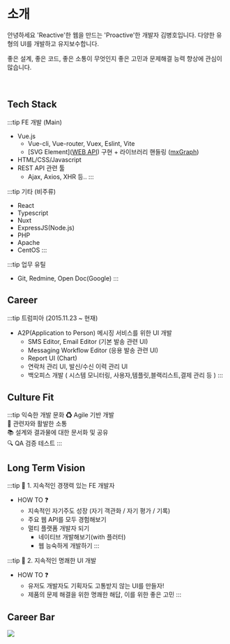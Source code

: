 # 소개

안녕하세요 'Reactive'한 웹을 만드는 'Proactive'한 개발자 김병호입니다.
다양한 유형의 UI를 개발하고 유지보수합니다.

<my-profile/>
좋은 설계, 좋은 코드, 좋은 소통이 무엇인지  
좋은 고민과 문제해결 능력 향상에 관심이 많습니다.
<br> <br> <br>

## Tech Stack
:::tip FE 개발 (Main)
   + Vue.js
     + Vue-cli, Vue-router, Vuex, Eslint, Vite
     + [SVG Element]([WEB API](https://developer.mozilla.org/en-US/docs/Web/API/SVGElement)) 구현 + 라이브러리 핸들링 ([mxGraph](https://www.npmjs.com/package/mxgraph))
   + HTML/CSS/Javascript
   + REST API 관련 툴
     + Ajax, Axios, XHR 등..
:::

:::tip 기타 (비주류)
   + React
   + Typescript 
   + Nuxt
   + ExpressJS(Node.js)
   + PHP
   + Apache
   + CentOS
:::

:::tip 업무 유틸
   + Git, Redmine, Open Doc(Google)
:::


## Career

:::tip 트럼피아 (2015.11.23 ~ 현재)
- A2P(Application to Person) 메시징 서비스를 위한 UI 개발
  - SMS Editor, Email Editor (기본 발송 관련 UI)
  - Messaging Workflow Editor (응용 발송 관련 UI)
  - Report UI (Chart)
  - 연락처 관리 UI, 발신/수신 이력 관리 UI
  - 백오피스 개발 ( 시스템 모니터링, 사용자,템플릿,블랙리스트,결제 관리 등 )
:::


## Culture Fit

:::tip 익숙한 개발 문화
♻ Agile 기반 개발  
🤝 관련자와 활발한 소통  
📚 설계와 결과물에 대한 문서화 및 공유  
🔍 QA 검증 테스트
:::

## Long Term Vision

:::tip 🏁 1. 지속적인 경쟁력 있는 FE 개발자
+ HOW TO ❓   
   + 지속적인 자기주도 성장 (자기 객관화 / 자기 평가 / 기록)
   + 주요 웹 API를 모두 경험해보기
   + 멀티 플랫폼 개발자 되기
       + 네이티브 개발해보기(with 플러터)
       + 웹 능숙하게 개발하기
:::

:::tip 🏁 2. 지속적인 명쾌한 UI 개발
+ HOW TO ❓  
   + 유저도 개발자도 기획자도 고통받지 않는 UI를 만들자!  
   + 제품의 문제 해결을 위한 명쾌한 해답, 이를 위한 좋은 고민
:::

## Career Bar
![](https://imgur.com/uGcS1tD.png)
